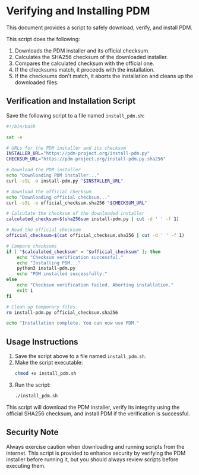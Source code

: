 # Verifying and Installing PDM

This document provides a script to safely download, verify, and install PDM.

This script does the following:
1. Downloads the PDM installer and its official checksum.
2. Calculates the SHA256 checksum of the downloaded installer.
3. Compares the calculated checksum with the official one.
4. If the checksums match, it proceeds with the installation.
5. If the checksums don't match, it aborts the installation and cleans up the downloaded files.

## Verification and Installation Script

Save the following script to a file named `install_pdm.sh`:

```bash
#!/bin/bash

set -e

# URLs for the PDM installer and its checksum
INSTALLER_URL="https://pdm-project.org/install-pdm.py"
CHECKSUM_URL="https://pdm-project.org/install-pdm.py.sha256"

# Download the PDM installer
echo "Downloading PDM installer..."
curl -sSL -o install-pdm.py "$INSTALLER_URL"

# Download the official checksum
echo "Downloading official checksum..."
curl -sSL -o official_checksum.sha256 "$CHECKSUM_URL"

# Calculate the checksum of the downloaded installer
calculated_checksum=$(sha256sum install-pdm.py | cut -d ' ' -f 1)

# Read the official checksum
official_checksum=$(cat official_checksum.sha256 | cut -d ' ' -f 1)

# Compare checksums
if [ "$calculated_checksum" = "$official_checksum" ]; then
    echo "Checksum verification successful."
    echo "Installing PDM..."
    python3 install-pdm.py
    echo "PDM installed successfully."
else
    echo "Checksum verification failed. Aborting installation."
    exit 1
fi

# Clean up temporary files
rm install-pdm.py official_checksum.sha256

echo "Installation complete. You can now use PDM."
```

## Usage Instructions

1. Save the script above to a file named `install_pdm.sh`.
2. Make the script executable:
   ```bash
   chmod +x install_pdm.sh
   ```
3. Run the script:
   ```bash
   ./install_pdm.sh
   ```

This script will download the PDM installer, verify its integrity using the official SHA256 checksum, and install PDM if the verification is successful.

## Security Note

Always exercise caution when downloading and running scripts from the internet. This script is provided to enhance security by verifying the PDM installer before running it, but you should always review scripts before executing them.